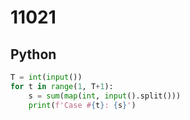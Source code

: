 # 11021

## Python

```python
T = int(input())
for t in range(1, T+1):
    s = sum(map(int, input().split()))
    print(f'Case #{t}: {s}')
```
